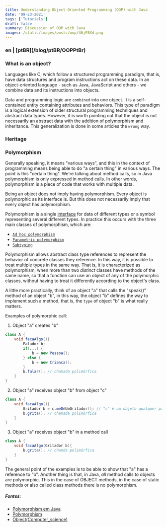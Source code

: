 ```yaml
---
title: Understanding Object Oriented Programming (OOP) with Java
date: '09-23-2021'
tags: ['Tutorials']
draft: false
summary: Discussion of OOP with Java
images: /static/images/posts/oop/46jF8Xd.png
---
```


<h3>en | [ptBR](/blog/ptBR/OOPPtBr)</h3>

### What is an object?

Languages like C, which follow a structured programming paradigm, that is, have data structures and program instructions act on these data. In an object-oriented language - such as Java, JavaScript and others - we combine data and its instructions into objects.

Data and programming logic are `combined` into one object. It is a self-contained entity containing attributes and behaviors. This type of paradigm is a logical extension of older structural programming techniques and abstract data types. However, it is worth pointing out that the object is not necessarily an abstract data with the addition of polymorphism and inheritance. This generalization is done in some articles the `wrong` way.

### Heritage

### Polymorphism

Generally speaking, it means "various ways", and this in the context of programming means being able to do "a certain thing" in various ways. The point is this "certain thing". We're talking about method calls, so in Java polymorphism is only expressed in method calls. In other words, polymorphism is a piece of code that works with multiple data.

Being an object does not imply having polymorphism. Every object is polymorphic as its interface is. But this does not necessarily imply that every object has polymorphism.

Polymorphism is a single [interface](<https://en.wikipedia.org/wiki/Interface_(computing)>) for data of different types or a symbol representing several different types. In practice this occurs with the three main classes of polymorphism, which are:

- [`Ad hoc polymorphism`](https://en.wikipedia.org/wiki/Ad_hoc_polymorphism)
- [`Parametric polymorphism`](https://en.wikipedia.org/wiki/Parametric_polymorphism)
- [`Subtyping`](https://en.wikipedia.org/wiki/Subtyping)

Polymorphism allows abstract class type references to represent the behavior of concrete classes they reference. In this way, it is possible to treat multiple types in the same way. That is, it is characterized as polymorphism, when more than two _distinct_ classes have methods of the same name, so that a function can use an object of any of the polymorphic classes, without having to treat it differently according to the object's class.

A little more practically, think of an object "a" that calls the "speak()" method of an object "b", in this way, the object "b" defines the way to implement such a method, that is, the `type` of object "b" is what really matters.

Examples of polymorphic call:

1. Object "a" creates "b"

```java
class A {
    void facaAlgo(){
        Falador b;
        if(...) {
            b = new Pessoa();
        } else {
            b = new Crianca();
        }
        b.falar(); // chamada polimórfica
    }
}
```

2. Object "a" receives object "b" from object "c"

```java
class A {
    void facaAlgo(){
        Gritador b = c.meDêUmGritador(); // "c" é um objeto qualquer para o qual tenha referência
        b.grita(); // chamada polimórfica
    }
}
```

3. Object "a" receives object "b" in a method call

```java
class A {
    void facaAlgo(Gritador b){
        b.grita(); // chamda polimórfica
    }
}
```

The general point of the examples is to be able to show that "a" has a reference to "b".
Another thing is that, in Java, _all_ method calls to objects are polymorphic. This in the case of OBJECT methods, in the case of static methods or also called class methods there is no polymorphism.

##### Fontes:

- [Polymorphism em Java](https://beginnersbook.com/2013/03/polymorphism-in-java/)
- [Polymorphism](<https://en.wikipedia.org/wiki/Polymorphism_(computer_science)>)
- [Object(Computer_science)](<https://en.wikipedia.org/wiki/Object_(computer_science)>)
